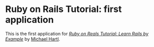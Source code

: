 # Ruby on Rails Tutorial: first application

This is the first application for [*Ruby on Reals Tutorial: Learn Rails by Example*](http://railstutorial.org/) by [Michael Hartl](http://michaelhartl.com/).